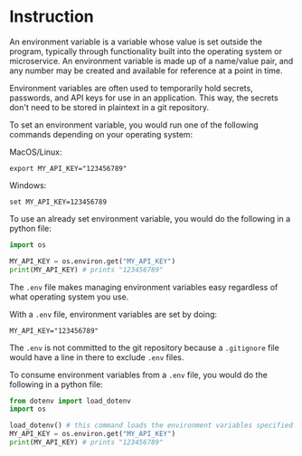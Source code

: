 # Instruction

An environment variable is a variable whose value is set outside the program, typically through functionality built into the operating system or microservice. An environment variable is made up of a name/value pair, and any number may be created and available for reference at a point in time.

Environment variables are often used to temporarily hold secrets, passwords, and API keys for use in an application. This way, the secrets don't need to be stored in plaintext in a git repository. 

To set an environment variable, you would run one of the following commands depending on your operating system: 

MacOS/Linux: 

```
export MY_API_KEY="123456789"
```

Windows:

```
set MY_API_KEY=123456789
```

To use an already set environment variable, you would do the following in a python file: 

```python
import os 

MY_API_KEY = os.environ.get("MY_API_KEY")
print(MY_API_KEY) # prints "123456789"
```

The `.env` file makes managing environment variables easy regardless of what operating system you use. 

With a `.env` file, environment variables are set by doing: 

```
MY_API_KEY="123456789"
```

The `.env` is not committed to the git repository because a `.gitignore` file would have a line in there to exclude `.env` files. 

To consume environment variables from a `.env` file, you would do the following in a python file: 

```python
from dotenv import load_dotenv
import os

load_dotenv() # this command loads the environment variables specified in the `.env` file
MY_API_KEY = os.environ.get("MY_API_KEY")
print(MY_API_KEY) # prints "123456789"
```